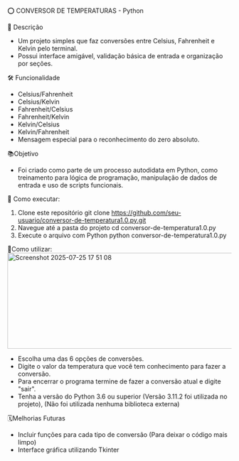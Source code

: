 ⭕ CONVERSOR DE TEMPERATURAS - Python

📝 Descrição
- Um projeto simples que faz conversões entre Celsius, Fahrenheit e Kelvin pelo terminal.
- Possui interface amigável, validação básica de entrada e organização por seções.

🛠️ Funcionalidade
- Celsius/Fahrenheit
- Celsius/Kelvin
- Fahrenheit/Celsius
- Fahrenheit/Kelvin
- Kelvin/Celsius
- Kelvin/Fahrenheit
- Mensagem especial para o reconhecimento do zero absoluto.

📚Objetivo 
 - Foi criado como parte de um processo autodidata em Python, como treinamento para lógica de programação, manipulação de dados de entrada e uso de scripts funcionais.

📁 Como executar:
1) Clone este repositório
git clone https://github.com/seu-usuario/conversor-de-temperatura1.0.py.git
2) Navegue até a pasta do projeto
cd conversor-de-temperatura1.0.py
3) Execute o arquivo com Python
python conversor-de-temperatura1.0.py

📌Como utilizar:
<img width="728" height="216" alt="Screenshot 2025-07-25 17 51 08" src="https://github.com/user-attachments/assets/678d3aad-2039-427b-8191-786c1ea404ff" />

 - Escolha uma das 6 opções de conversões.
 - Digite o valor da temperatura que você tem conhecimento para fazer a conversão.
 - Para encerrar o programa termine de fazer a conversão atual e digite "sair".
 - Tenha a versão do Python 3.6 ou superior (Versão 3.11.2 foi utilizada no projeto), (Não foi utilizada nenhuma biblioteca externa)

🗓️Melhorias Futuras
 - Incluir funções para cada tipo de conversão (Para deixar o código mais limpo)
 - Interface gráfica utilizando Tkinter
